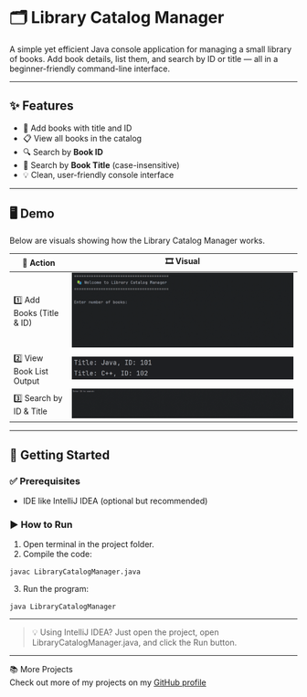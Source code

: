 # 🗂️ Library Catalog Manager

A simple yet efficient Java console application for managing a small library of books. Add book details, list them, and search by ID or title — all in a beginner-friendly command-line interface.

---

## ✨ Features

- 📘 Add books with title and ID  
- 📋 View all books in the catalog  
- 🔍 Search by **Book ID**  
- 🔎 Search by **Book Title** (case-insensitive)  
- 💡 Clean, user-friendly console interface


---

## 🖥️ Demo

Below are visuals showing how the Library Catalog Manager works.

| 📌 Action | 🎞️ Visual |
|----------|------------|
| 1️⃣ Add Books (Title & ID) | ![](media/add_books.gif) |
| 2️⃣ View Book List Output | ![](media/book_list_output.png) |
| 3️⃣ Search by ID & Title | ![](media/search_books.gif) |


---

## 🚀 Getting Started

### ✅ Prerequisites

- IDE like IntelliJ IDEA (optional but recommended)

### ▶️ How to Run

1. Open terminal in the project folder.
2. Compile the code:
 
```
javac LibraryCatalogManager.java
```

3. Run the program:

```
java LibraryCatalogManager
```

---

> 💡 Using IntelliJ IDEA?
Just open the project, open LibraryCatalogManager.java, and click the Run button.

---

📚 More Projects <br>
Check out more of my projects on my [GitHub profile](https://github.com/Saswat-King)
